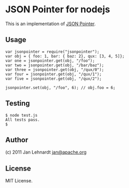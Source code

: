 # JSON Pointer for nodejs

This is an implementation of [JSON Pointer](http://tools.ietf.org/html/draft-pbryan-zyp-json-pointer-00).

## Usage

    var jsonpointer = require("jsonpointer");
    var obj = { foo: 1, bar: { baz: 2}, qux: [3, 4, 5]};
    var one = jsonpointer.get(obj, "/foo");
    var two = jsonpointer.get(obj, "/bar/baz");
    var three = jsonpointer.get(obj, "/qux/0");
    var four = jsonpointer.get(obj, "/qux/1");
    var five = jsonpointer.get(obj, "/qux/2");

    jsonpointer.set(obj, "/foo", 6); // obj.foo = 6;

## Testing

    $ node test.js
    All tests pass.
    $

## Author

(c) 2011 Jan Lehnardt <jan@apache.org>

## License

MIT License.